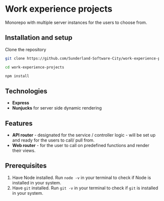 # Work experience projects

Monorepo with multiple server instances for the users to choose from.

## Installation and setup

Clone the repository

```bash
git clone https://github.com/Sunderland-Software-City/work-experience-projects.git
```

```bash
cd work-experience-projects
```

```bash
npm install
```

## Technologies

- **Express**
- **Nunjucks** for server side dynamic rendering

## Features

- **API router** - designated for the service / controller logic - will be set up and ready for the users to call/ pull from.
- **Web router** - for the user to call on predefined functions and render their views.

## Prerequisites

1. Have Node installed. Run `node -v` in your terminal to check if Node is installed in your system.
2. Have `git` installed. Run `git -v` in your terminal to check if `git` is installed in your system.
